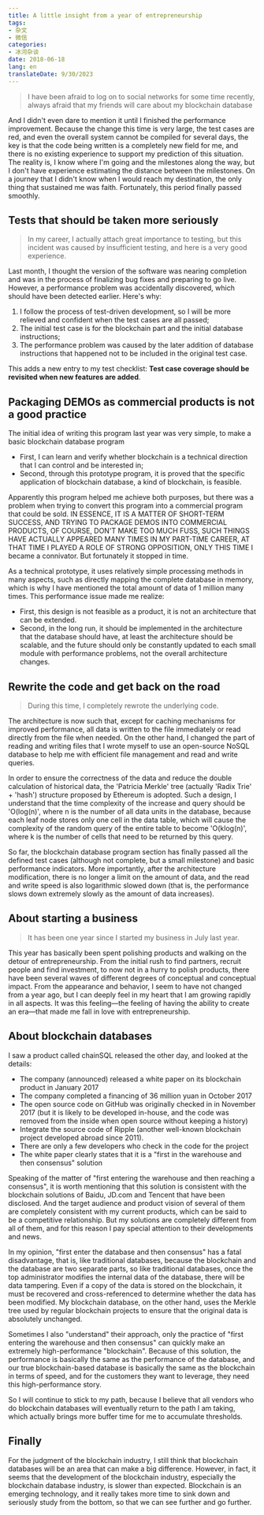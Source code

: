```yaml
---
title: A little insight from a year of entrepreneurship
tags:
- 杂文
- 微信
categories:
- 冰河杂谈
date: 2018-06-18
lang: en
translateDate: 9/30/2023
---
```


> I have been afraid to log on to social networks for some time recently, always afraid that my friends will care about my blockchain database

And I didn't even dare to mention it until I finished the performance improvement.
Because the change this time is very large, the test cases are red, and even the overall system cannot be compiled for several days, the key is that the code being written is a completely new field for me, and there is no existing experience to support my prediction of this situation.
The reality is, I know where I'm going and the milestones along the way, but I don't have experience estimating the distance between the milestones.
On a journey that I didn't know when I would reach my destination, the only thing that sustained me was faith.
Fortunately, this period finally passed smoothly.

## Tests that should be taken more seriously

> In my career, I actually attach great importance to testing, but this incident was caused by insufficient testing, and here is a very good experience.

Last month, I thought the version of the software was nearing completion and was in the process of finalizing bug fixes and preparing to go live.
However, a performance problem was accidentally discovered, which should have been detected earlier. Here's why:
1. I follow the process of test-driven development, so I will be more relieved and confident when the test cases are all passed;
2. The initial test case is for the blockchain part and the initial database instructions;
3. The performance problem was caused by the later addition of database instructions that happened not to be included in the original test case.

This adds a new entry to my test checklist: **Test case coverage should be revisited when new features are added**.

## Packaging DEMOs as commercial products is not a good practice

The initial idea of writing this program last year was very simple, to make a basic blockchain database program
 * First, I can learn and verify whether blockchain is a technical direction that I can control and be interested in;
 * Second, through this prototype program, it is proved that the specific application of blockchain database, a kind of blockchain, is feasible.

Apparently this program helped me achieve both purposes, but there was a problem when trying to convert this program into a commercial program that could be sold.
IN ESSENCE, IT IS A MATTER OF SHORT-TERM SUCCESS, AND TRYING TO PACKAGE DEMOS INTO COMMERCIAL PRODUCTS, OF COURSE, DON'T MAKE TOO MUCH FUSS, SUCH THINGS HAVE ACTUALLY APPEARED MANY TIMES IN MY PART-TIME CAREER, AT THAT TIME I PLAYED A ROLE OF STRONG OPPOSITION, ONLY THIS TIME I became a connivator. But fortunately it stopped in time.

As a technical prototype, it uses relatively simple processing methods in many aspects, such as directly mapping the complete database in memory, which is why I have mentioned the total amount of data of 1 million many times. This performance issue made me realize:

* First, this design is not feasible as a product, it is not an architecture that can be extended.
* Second, in the long run, it should be implemented in the architecture that the database should have, at least the architecture should be scalable, and the future should only be constantly updated to each small module with performance problems, not the overall architecture changes.

## Rewrite the code and get back on the road

> During this time, I completely rewrote the underlying code.

The architecture is now such that, except for caching mechanisms for improved performance, all data is written to the file immediately or read directly from the file when needed. On the other hand, I changed the part of reading and writing files that I wrote myself to use an open-source NoSQL database to help me with efficient file management and read and write queries.

In order to ensure the correctness of the data and reduce the double calculation of historical data, the 'Patricia Merkle' tree (actually 'Radix Trie' + 'hash') structure proposed by Ethereum is adopted. Such a design, I understand that the time complexity of the increase and query should be 'O(log(n)',
where n is the number of all data units in the database, because each leaf node stores only one cell in the data table, which will cause the complexity of the random query of the entire table to become 'O(klog(n)', where k is the number of cells that need to be returned by this query.

So far, the blockchain database program section has finally passed all the defined test cases (although not complete, but a small milestone) and basic performance indicators. More importantly, after the architecture modification, there is no longer a limit on the amount of data, and the read and write speed is also logarithmic slowed down (that is, the performance slows down extremely slowly as the amount of data increases).

## About starting a business

> It has been one year since I started my business in July last year.

This year has basically been spent polishing products and walking on the detour of entrepreneurship.
From the initial rush to find partners, recruit people and find investment, to now not in a hurry to polish products, there have been several waves of different degrees of conceptual and conceptual impact.
From the appearance and behavior, I seem to have not changed from a year ago, but I can deeply feel in my heart that I am growing rapidly in all aspects.
It was this feeling—the feeling of having the ability to create an era—that made me fall in love with entrepreneurship.

## About blockchain databases

I saw a product called chainSQL released the other day, and looked at the details:

* The company (announced) released a white paper on its blockchain product in January 2017
* The company completed a financing of 36 million yuan in October 2017
* The open source code on GitHub was originally checked in in November 2017 (but it is likely to be developed in-house, and the code was removed from the inside when open source without keeping a history)
* Integrate the source code of Ripple (another well-known blockchain project developed abroad since 2011).
* There are only a few developers who check in the code for the project
* The white paper clearly states that it is a "first in the warehouse and then consensus" solution

Speaking of the matter of "first entering the warehouse and then reaching a consensus", it is worth mentioning that this solution is consistent with the blockchain solutions of Baidu, JD.com and Tencent that have been disclosed.
And the target audience and product vision of several of them are completely consistent with my current products, which can be said to be a competitive relationship.
But my solutions are completely different from all of them, and for this reason I pay special attention to their developments and news.

In my opinion, "first enter the database and then consensus" has a fatal disadvantage, that is, like traditional databases, because the blockchain and the database are two separate parts, so like traditional databases, once the top administrator modifies the internal data of the database, there will be data tampering.
Even if a copy of the data is stored on the blockchain, it must be recovered and cross-referenced to determine whether the data has been modified.
My blockchain database, on the other hand, uses the Merkle tree used by regular blockchain projects to ensure that the original data is absolutely unchanged.

Sometimes I also "understand" their approach, only the practice of "first entering the warehouse and then consensus" can quickly make an extremely high-performance "blockchain".
Because of this solution, the performance is basically the same as the performance of the database, and our true blockchain-based database is basically the same as the blockchain in terms of speed, and for the customers they want to leverage, they need this high-performance story.

So I will continue to stick to my path, because I believe that all vendors who do blockchain databases will eventually return to the path I am taking, which actually brings more buffer time for me to accumulate thresholds.

## Finally

For the judgment of the blockchain industry, I still think that blockchain databases will be an area that can make a big difference.
However, in fact, it seems that the development of the blockchain industry, especially the blockchain database industry, is slower than expected.
Blockchain is an emerging technology, and it really takes more time to sink down and seriously study from the bottom, so that we can see further and go further.

